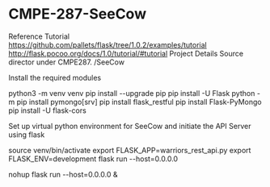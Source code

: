# CMPE-287-SeeCow
Reference Tutorial
https://github.com/pallets/flask/tree/1.0.2/examples/tutorial
http://flask.pocoo.org/docs/1.0/tutorial/#tutorial
Project Details
Source director under CMPE287.
/SeeCow

Install the required modules

python3 -m venv venv
pip install --upgrade
pip pip install -U Flask
python -m pip install pymongo[srv]
pip install flask_restful
pip install Flask-PyMongo
pip install -U flask-cors

Set up virtual python environment for SeeCow and initiate the API Server using flask

source venv/bin/activate
export FLASK_APP=warriors_rest_api.py
export FLASK_ENV=development
flask run --host=0.0.0.0

nohup flask run --host=0.0.0.0 &
